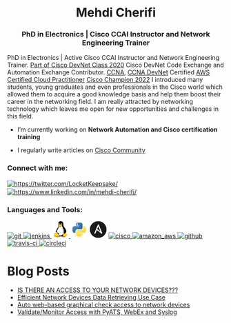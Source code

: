 <h1 align="center">Mehdi Cherifi</h1>
<h3 align="center">PhD in Electronics |  Cisco CCAI Instructor and Network Engineering Trainer</h3>

PhD in Electronics | Active Cisco CCAI Instructor and Network Engineering Trainer. 
[Part of Cisco DevNet Class 2020](https://www.credly.com/badges/d790fb8e-07a4-46b2-9521-5fb975554db2) 
Cisco DevNet Code Exchange and Automation Exchange Contributor.
[CCNA](https://www.credly.com/badges/986de729-fca1-4c89-9c5c-c8d7e848f37d), [CCNA DevNet](https://www.credly.com/badges/18805d05-1b47-44a9-9fe6-e55fbb012ceb) Certified
[AWS Certified Cloud Practitioner](https://www.credly.com/badges/7cf61fb6-1af8-4715-b99f-37524dc5c555/public_url)
[Cisco Champion 2022](https://www.credly.com/badges/b8ae25a5-4282-40b5-8ebe-f5f236998924/linked_in_profile)
I introduced many students, young graduates and even professionals in the Cisco world which allowed them to acquire a good knowledge basis and help them boost their career in the networking field.
I am really attracted by networking technology which leaves me open for new opportunities and challenges in this field.



- I’m currently working on **Network Automation and Cisco certification training**

-  I regularly write articles on [Cisco Community](https://community.cisco.com/t5/user/viewprofilepage/user-id/893798)



<h3 align="left">Connect with me:</h3>
<p align="left">
<a href="https://twitter.com/LocketKeepsake" target="blank"><img align="center" src="https://raw.githubusercontent.com/rahuldkjain/github-profile-readme-generator/master/src/images/icons/Social/twitter.svg" alt="https://twitter.com/LocketKeepsake/" height="30" width="40" /></a>
<a href="https://www.linkedin.com/in/mehdi-cherifi" target="blank"><img align="center" src="https://raw.githubusercontent.com/rahuldkjain/github-profile-readme-generator/master/src/images/icons/Social/linked-in-alt.svg" alt="https://www.linkedin.com/in/mehdi-cherifi/" height="30" width="40" /></a>
</p>

<h3 align="left">Languages and Tools:</h3>
<p align="left"> </a> <a href="https://git-scm.com/" target="_blank" rel="noreferrer"> <img src="https://www.vectorlogo.zone/logos/git-scm/git-scm-icon.svg" alt="git" width="40" height="40"/> </a> <a href="https://www.jenkins.io" target="_blank" rel="noreferrer"> <img src="https://www.vectorlogo.zone/logos/jenkins/jenkins-icon.svg" alt="jenkins" width="40" height="40"/> </a> <a href="https://www.linux.org/" target="_blank" rel="noreferrer"> <img src="https://raw.githubusercontent.com/devicons/devicon/master/icons/linux/linux-original.svg" alt="linux" width="40" height="40"/> </a> <a href="https://www.python.org" target="_blank" rel="noreferrer"> <img src="https://raw.githubusercontent.com/devicons/devicon/master/icons/python/python-original.svg" alt="python" width="40" height="40"/></a> <a href="https://www.ansible.com/" target="_blank" rel="noreferrer"> <img src="https://raw.githubusercontent.com/devicons/devicon/master/icons/ansible/ansible-original.svg" alt="git" width="40" height="40"/></a> <a href="https://cisco.com/" target="_blank" rel="noreferrer"> <img src="https://www.vectorlogo.zone/logos/cisco/cisco-icon.svg" alt="cisco" width="40" height="40"/> </a>  <a href="https://aws.amazon.com/" target="_blank" rel="noreferrer"> <img src="https://www.vectorlogo.zone/logos/amazon_aws/amazon_aws-icon.svg" alt="amazon_aws" width="40" height="40"/> </a>  <a href="https://github.com/" target="_blank" rel="noreferrer"> <img src="https://www.vectorlogo.zone/logos/github/github-icon.svg" alt="github" width="40" height="40"/> </a> <a href="https://travis-ci.com/" target="_blank" rel="noreferrer"> <img src="https://www.vectorlogo.zone/logos/travis-ci/travis-ci-icon.svg" alt="travis-ci" width="40" height="40"/> </a> 
 <a href="https://circleci.com/" target="_blank" rel="noreferrer"> <img src="https://www.vectorlogo.zone/logos/circleci/circleci-icon.svg" alt="circleci" width="40" height="40"/> </a></p>


# Blog Posts
<!-- BLOG-POST-LIST:START -->
- [IS THERE AN ACCESS TO YOUR NETWORK DEVICES???](https://community.cisco.com/t5/networking-blogs/auto-web-based-graphical-check-access-to-network-devices/ba-p/4564840)
- [Efficient Network Devices Data Retrieving Use Case](https://community.cisco.com/t5/networking-blogs/efficient-network-devices-data-retrieving-use-case/ba-p/4564704)
- [Auto web-based graphical check access to network devices](https://community.cisco.com/t5/networking-blogs/auto-web-based-graphical-check-access-to-network-devices/ba-p/4564840)
- [Validate/Monitor Access with PyATS, WebEx and Syslog](https://community.cisco.com/t5/networking-blogs/validate-monitor-access-with-pyats-webex-and-syslog/ba-p/4562050)
<!-- BLOG-POST-LIST:END --> 

